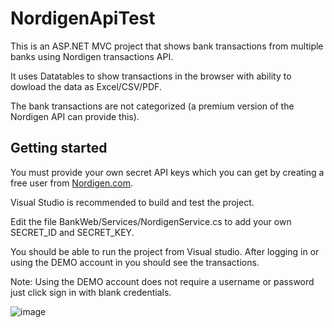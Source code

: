 # NordigenApiTest
This is an ASP.NET MVC project that shows bank transactions from multiple banks using Nordigen transactions API.

It uses Datatables to show transactions in the browser with ability to dowload the data as Excel/CSV/PDF.

The bank transactions are not categorized (a premium version of the Nordigen API can provide this).

## Getting started

You must provide your own secret API keys which you can get by creating a free user from [Nordigen.com](https://nordigen.com).

Visual Studio is recommended to build and test the project.

Edit the file BankWeb/Services/NordigenService.cs to add your own SECRET_ID and SECRET_KEY.

You should be able to run the project from Visual studio. After logging in or using the DEMO account in you should see the transactions.

Note: Using the DEMO account does not require a username or password just click sign in with blank credentials.

![image](https://user-images.githubusercontent.com/59777181/178502171-672f3dcf-5dbc-4591-a4c4-efe2c4c5840b.png)
